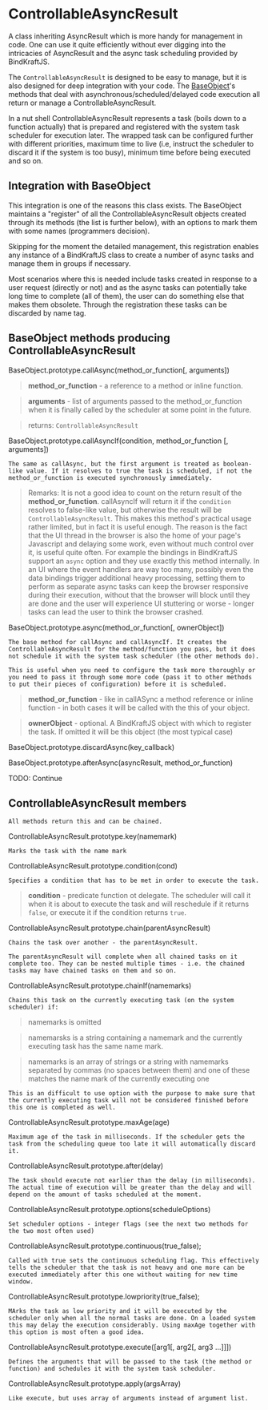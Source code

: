 # ControllableAsyncResult

A class inheriting AsyncResult which is more handy for management in code. One can use it quite efficiently without ever digging into the intricacies of AsyncResult and the async task scheduling provided by BindKraftJS.

The `ControllableAsyncResult` is designed to be easy to manage, but it is also designed for deep integration with your code. The [BaseObject](BaseObject.md)'s methods that deal with asynchronous/scheduled/delayed code execution all return or manage a ControllableAsyncResult.

In a nut shell ControllableAsyncResult represents a task (boils down to a function actually) that is prepared and registered with the system task scheduler for execution later. The wrapped task can be configured further with different priorities, maximum time to live (i.e, instruct the scheduler to discard it if the system is too busy), minimum time before being executed and so on.

## Integration with BaseObject

This integration is one of the reasons this class exists. The BaseObject maintains a "register" of all the ControllableAsyncResult objects created through its methods (the list is further below), with an options to mark them with some names (programmers decision).

Skipping for the moment the detailed management, this registration enables any instance of a BindKraftJS class to create a number of async tasks and manage them in groups if necessary. 

Most scenarios where this is needed include tasks created in response to a user request (directly or not) and as the async tasks can potentially take long time to complete (all of them), the user can do something else that makes them obsolete. Through the registration these tasks can be discarded by name tag.

## BaseObject methods producing ControllableAsyncResult

BaseObject.prototype.callAsync(method_or_function[, arguments])

>**method_or_function** - a reference to a method or inline function.

>**arguments** - list of arguments passed to the method_or_function when it is finally called by the scheduler at some point in the future.

>returns: `ControllableAsyncResult`

BaseObject.prototype.callAsyncIf(condition, method_or_function [, arguments])

    The same as callAsync, but the first argument is treated as boolean-like value. If it resolves to true the task is scheduled, if not the method_or_function is executed synchronously immediately.

>Remarks: It is not a good idea to count on the return result of the **method_or_function**. callAsyncIf will return it if the `condition` resolves to false-like value, but otherwise the result will be `ControllableAsyncResult`. This makes this method's practical usage rather limited, but in fact it is useful enough. The reason is the fact that the UI thread in the browser is also the home of your page's Javascript and delaying some work, even without much control over it, is useful quite often. For example the bindings in BindKraftJS support an `async` option and they use exactly this method internally. In an UI where the event handlers are way too many, possibly even the data bindings trigger additional heavy processing, setting them to perform as separate async tasks can keep the browser responsive during their execution, without that the browser will block until they are done and the user will experience UI stuttering or worse - longer tasks can lead the user to think the browser crashed. 

BaseObject.prototype.async(method_or_function[, ownerObject])

    The base method for callAsync and callAsyncIf. It creates the ControllableAsyncResult for the method/function you pass, but it does not schedule it with the system task scheduler (the other methods do).

    This is useful when you need to configure the task more thoroughly or you need to pass it through some more code (pass it to other methods to put their pieces of configuration) before it is scheduled.

>**method_or_function** - like in callASync a method reference or inline function - in both cases it will be called with the this of your object.

>**ownerObject** - optional. A BindKraftJS object with which to register the task. If omitted it will be this object (the most typical case)


BaseObject.prototype.discardAsync(key_callback)

BaseObject.prototype.afterAsync(asyncResult, method_or_function)

TODO: Continue


## ControllableAsyncResult members

    All methods return this and can be chained.

ControllableAsyncResult.prototype.key(namemark)

    Marks the task with the name mark

ControllableAsyncResult.prototype.condition(cond)

    Specifies a condition that has to be met in order to execute the task.

>**condition** - predicate function ot delegate. The scheduler will call it when it is about to execute the task and will reschedule if it returns `false`, or execute it if the condition returns `true`.

ControllableAsyncResult.prototype.chain(parentAsyncResult)

    Chains the task over another - the parentAsyncResult.

    The parentAsyncResult will complete when all chained tasks on it complete too. They can be nested multiple times - i.e. the chained tasks may have chained tasks on them and so on.

ControllableAsyncResult.prototype.chainIf(namemarks)

    Chains this task on the currently executing task (on the system scheduler) if:

>namemarks is omitted

>namemarsks is a string containing a namemark and the currently executing task has the same name mark.

>namemarks is an array of strings or a string with namemarks separated by commas (no spaces between them) and one of these matches the name mark of the currently executing one

    This is an difficult to use option with the purpose to make sure that the currently executing task will not be considered finished before this one is completed as well.

ControllableAsyncResult.prototype.maxAge(age)

    Maximum age of the task in milliseconds. If the scheduler gets the task from the scheduling queue too late it will automatically discard it.

ControllableAsyncResult.prototype.after(delay)

    The task should execute not earlier than the delay (in milliseconds). The actual time of execution will be greater than the delay and will depend on the amount of tasks scheduled at the moment.

ControllableAsyncResult.prototype.options(scheduleOptions)

    Set scheduler options - integer flags (see the next two methods for the two most often used)

ControllableAsyncResult.prototype.continuous(true_false);

    Called with true sets the continuous scheduling flag. This effectively tells the scheduler that the task is not heavy and one more can be executed immediately after this one without waiting for new time window.

ControllableAsyncResult.prototype.lowpriority(true_false);

    MArks the task as low priority and it will be executed by the scheduler only when all the normal tasks are done. On a loaded system this may delay the execution considerably. Using maxAge together with this option is most often a good idea.

ControllableAsyncResult.prototype.execute([arg1[, arg2[, arg3 ...]]])

    Defines the arguments that will be passed to the task (the method or function) and schedules it with the system task scheduler.

ControllableAsyncResult.prototype.apply(argsArray)

    Like execute, but uses array of arguments instead of argument list.
